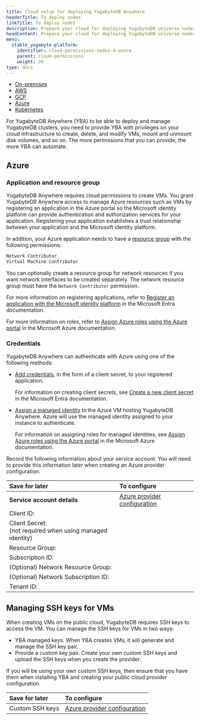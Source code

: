 ```yaml
---
title: Cloud setup for deploying YugabyteDB Anywhere
headerTitle: To deploy nodes
linkTitle: To deploy nodes
description: Prepare your cloud for deploying YugabyteDB universe nodes.
headContent: Prepare your cloud for deploying YugabyteDB universe nodes
menu:
  stable_yugabyte-platform:
    identifier: cloud-permissions-nodes-4-azure
    parent: cloud-permissions
    weight: 20
type: docs
---
```


<ul class="nav nav-tabs-alt nav-tabs-yb">

  <li>
    <a href="../cloud-permissions-nodes/" class="nav-link">
      <i class="fa-solid fa-building"></i>
      On-premises
    </a>
  </li>
  <li>
    <a href="../cloud-permissions-nodes-aws/" class="nav-link">
      <i class="fa-brands fa-aws"></i>
      AWS
    </a>
  </li>
  <li>
    <a href="../cloud-permissions-nodes-gcp" class="nav-link">
      <i class="fa-brands fa-google"></i>
      GCP
    </a>
  </li>
  <li>
    <a href="../cloud-permissions-nodes-azure" class="nav-link active">
      <i class="fa-brands fa-microsoft"></i>
      Azure
    </a>
  </li>
  <li>
    <a href="../cloud-permissions-nodes-k8s" class="nav-link">
      <i class="fa-regular fa-dharmachakra"></i>
      Kubernetes
    </a>
  </li>
</ul>

For YugabyteDB Anywhere (YBA) to be able to deploy and manage YugabyteDB clusters, you need to provide YBA with privileges on your cloud infrastructure to create, delete, and modify VMs, mount and unmount disk volumes, and so on. The more permissions that you can provide, the more YBA can automate.

## Azure

### Application and resource group

YugabyteDB Anywhere requires cloud permissions to create VMs. You grant YugabyteDB Anywhere access to manage Azure resources such as VMs by registering an application in the Azure portal so the Microsoft identity platform can provide authentication and authorization services for your application. Registering your application establishes a trust relationship between your application and the Microsoft identity platform.

In addition, your Azure application needs to have a [resource group](https://learn.microsoft.com/en-us/azure/azure-resource-manager/management/overview#resource-groups) with the following permissions:

```sh
Network Contributor
Virtual Machine Contributor
```

You can optionally create a resource group for network resources if you want network interfaces to be created separately. The network resource group must have the `Network Contributor` permission.

For more information on registering applications, refer to [Register an application with the Microsoft identity platform](https://learn.microsoft.com/en-us/entra/identity-platform/quickstart-register-app?tabs=certificate) in the Microsoft Entra documentation.

For more information on roles, refer to [Assign Azure roles using the Azure portal](https://learn.microsoft.com/en-us/azure/role-based-access-control/role-assignments-portal?tabs=delegate-condition) in the Microsoft Azure documentation.

### Credentials

YugabyteDB Anywhere can authenticate with Azure using one of the following methods:

- [Add credentials](https://learn.microsoft.com/en-us/entra/identity-platform/quickstart-register-app?tabs=client-secret#add-credentials), in the form of a client secret, to your registered application.

    For information on creating client secrets, see [Create a new client secret](https://learn.microsoft.com/en-us/entra/identity-platform/howto-create-service-principal-portal#option-3-create-a-new-client-secret) in the Microsoft Entra documentation.

- [Assign a managed identity](https://learn.microsoft.com/en-us/entra/identity/managed-identities-azure-resources/qs-configure-portal-windows-vm) to the Azure VM hosting YugabyteDB Anywhere. Azure will use the managed identity assigned to your instance to authenticate.

    For information on assigning roles for managed identities, see [Assign Azure roles using the Azure portal](https://learn.microsoft.com/en-us/azure/role-based-access-control/role-assignments-portal?tabs=delegate-condition) in the Microsoft Azure documentation.

Record the following information about your service account. You will need to provide this information later when creating an Azure provider configuration.

| Save for later | To configure |
| :--- | :--- |
| **Service account details** | [Azure provider configuration](../../../configure-yugabyte-platform/azure/) |
| Client ID: | |
| Client Secret:<br>(not required when using managed identity) | |
| Resource Group: | |
| Subscription ID: | |
| (Optional) Network Resource Group: | |
| (Optional) Network Subscription ID: | |
| Tenant ID: | |

## Managing SSH keys for VMs

When creating VMs on the public cloud, YugabyteDB requires SSH keys to access the VM. You can manage the SSH keys for VMs in two ways:

- YBA managed keys. When YBA creates VMs, it will generate and manage the SSH key pair.
- Provide a custom key pair. Create your own custom SSH keys and upload the SSH keys when you create the provider.

If you will be using your own custom SSH keys, then ensure that you have them when installing YBA and creating your public cloud provider configuration.

| Save for later | To configure |
| :--- | :--- |
| Custom SSH keys | [Azure provider configuration](../../../configure-yugabyte-platform/azure/) |
